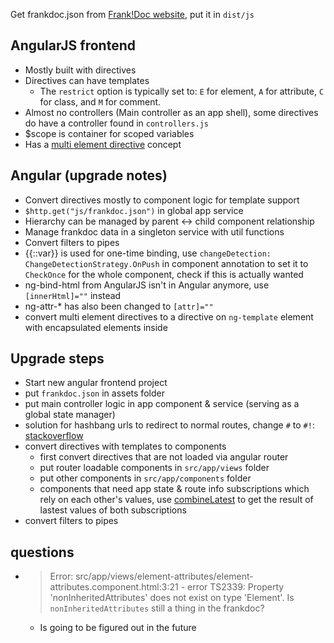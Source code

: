 Get frankdoc.json from [Frank!Doc website](https://frankdoc.frankframework.org/), put it in `dist/js`

## AngularJS frontend
* Mostly built with directives
* Directives can have templates
  * The `restrict` option is typically set to: `E` for element, `A` for attribute, `C` for class, and `M` for comment.
* Almost no controllers (Main controller as an app shell), some directives do have a controller found in `controllers.js`
* $scope is container for scoped variables
* Has a [multi element directive](https://docs.angularjs.org/api/ng/service/$compile#-multielement-) concept

## Angular (upgrade notes)
* Convert directives mostly to component logic for template support
* `$http.get("js/frankdoc.json")` in global app service
* Hierarchy can be managed by parent <-> child component relationship
* Manage frankdoc data in a singleton service with util functions
* Convert filters to pipes
* {{::var}} is used for one-time binding, use `changeDetection: ChangeDetectionStrategy.OnPush` in component annotation to set it to `CheckOnce` for the whole component, check if this is actually wanted
* ng-bind-html from AngularJS isn't in Angular anymore, use `[innerHtml]=""` instead
* ng-attr-* has also been changed to `[attr]=""`
* convert multi element directives to a directive on `ng-template` element with encapsulated elements inside
 
## Upgrade steps
* Start new angular frontend project
* put `frankdoc.json` in assets folder
* put main controller logic in app component & service (serving as a global state manager)
* solution for hashbang urls to redirect to normal routes, change `#` to `#!`: [stackoverflow](https://stackoverflow.com/a/49534503/9929992)
* convert directives with templates to components
  * first convert directives that are not loaded via angular router
  * put router loadable components in `src/app/views` folder
  * put other components in `src/app/components` folder
  * components that need app state & route info subscriptions which rely on each other's values, use [combineLatest](https://rxjs.dev/api/index/function/combineLatest) to get the result of lastest values of both subscriptions
* convert filters to pipes

## questions
* > Error: src/app/views/element-attributes/element-attributes.component.html:3:21 - error TS2339: Property 'nonInheritedAttributes' does not exist on type 'Element'.
  Is `nonInheritedAttributes` still a thing in the frankdoc?
  * Is going to be figured out in the future

